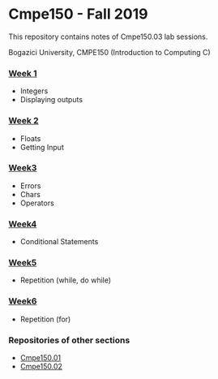 # Cmpe150 - Fall 2019

This repository contains notes of Cmpe150.03 lab sessions. 

Bogazici University, CMPE150 (Introduction to Computing C) 

### [Week 1](week1/)

* Integers
* Displaying outputs

### [Week 2](week2/)

* Floats
* Getting Input

### [Week3](week3/) 

* Errors
* Chars
* Operators

### [Week4](week4/)

* Conditional Statements

### [Week5](week5/) 

* Repetition (while, do while)

### [Week6](week6/)

* Repetition (for)

### Repositories of other sections

* [Cmpe150.01](https://github.com/hkmztrk/Cmpe150)  
* [Cmpe150.02](https://github.com/suyunu/c-notes)

